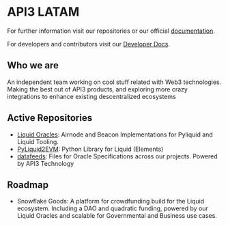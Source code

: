 # API3 LATAM

For further information visit our repositories or our official [documentation](https://api3-1.gitbook.io/api-latam-user-documentation/).

For developers and contributors visit our [Developer Docs](https://api3-1.gitbook.io/developer-documentation/).

## Who we are
An independent team working on cool stuff related with Web3 technologies. Making the best out of API3 products, and exploring more crazy integrations to enhance existing descentralized ecosystems

## Active Repositories
- [Liquid Oracles](https://github.com/api3latam/liquid-oracles): Airnode and Beacon Implementations for Pyliquid and Liquid Tooling.
- [PyLiquid2EVM](https://github.com/api3latam/PyLiquid2EVM): Python Library for Liquid (Elements)
- [datafeeds](https://github.com/api3latam/datafeeds): Files for Oracle Specifications across our projects. Powered by API3 Technology

## Roadmap
- Snowflake Goods: A platform for crowdfunding build for the Liquid ecosystem. Including a DAO and quadratic funding, powered by our Liquid Oracles and scalable for Governmental and Business use cases.
